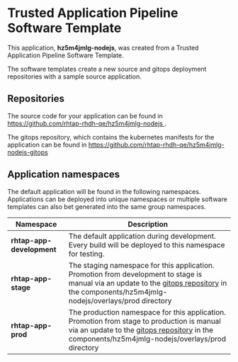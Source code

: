 # Trusted Application Pipeline Software Template

This application, **hz5m4jmlg-nodejs**, was created from a Trusted Application Pipeline Software Template.

The software templates create a new source and gitops deployment repositories with a sample source application. 

## Repositories

The source code for your application can be found in [https://github.com/rhtap-rhdh-qe/hz5m4jmlg-nodejs ](https://github.com/rhtap-rhdh-qe/hz5m4jmlg-nodejs ).
 
The gitops repository, which contains the kubernetes manifests for the application can be found in 
[https://github.com/rhtap-rhdh-qe/hz5m4jmlg-nodejs-gitops ](https://github.com/rhtap-rhdh-qe/hz5m4jmlg-nodejs-gitops ) 

## Application namespaces 

The default application will be found in the following namespaces. Applications can be deployed into unique namespaces or multiple software templates can also bet generated into the same group namespaces.  

|  Namespace   |  Description   |  
| -------- | -------- |   
| **rhtap-app-development** | The default application during development. Every build will be deployed to this namespace for testing. | 
| **rhtap-app-stage** | The staging namespace for this application. Promotion from development to stage is manual via an update to the [gitops repository](https://github.com/rhtap-rhdh-qe/hz5m4jmlg-nodejs-gitops ) in the components/hz5m4jmlg-nodejs/overlays/prod directory |  
| **rhtap-app-prod** | The production namespace for this application. Promotion from stage to production is manual via an update to the [gitops repository](https://github.com/rhtap-rhdh-qe/hz5m4jmlg-nodejs-gitops ) in the components/hz5m4jmlg-nodejs/overlays/prod directory | 
